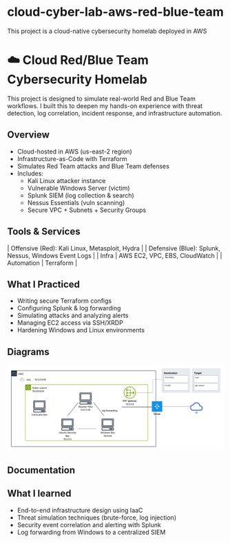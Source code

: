 # cloud-cyber-lab-aws-red-blue-team
This project is a cloud-native cybersecurity homelab deployed in AWS

# ☁️ Cloud Red/Blue Team Cybersecurity Homelab

This project is designed to simulate real-world Red and Blue Team workflows. I built this to deepen my hands-on experience with threat detection, log correlation, incident response, and infrastructure automation.

## Overview

- Cloud-hosted in AWS (us-east-2 region)
- Infrastructure-as-Code with Terraform
- Simulates Red Team attacks and Blue Team defenses
- Includes:
  - Kali Linux attacker instance
  - Vulnerable Windows Server (victim)
  - Splunk SIEM (log collection & search)
  - Nessus Essentials (vuln scanning)
  - Secure VPC + Subnets + Security Groups

## Tools & Services

| Offensive (Red): Kali Linux, Metasploit, Hydra |
| Defensive (Blue): Splunk, Nessus, Windows Event Logs |
| Infra | AWS EC2, VPC, EBS, CloudWatch |
| Automation | Terraform |

## What I Practiced

- Writing secure Terraform configs
- Configuring Splunk & log forwarding
- Simulating attacks and analyzing alerts
- Managing EC2 access via SSH/XRDP
- Hardening Windows and Linux environments

## Diagrams

![image alt](https://github.com/marsxarts/cloud-cyber-lab-aws-red-blue-team/blob/main/AWS%20cyber%20homelab%20diagram.png?raw=true)

## Documentation


## What I learned 


- End-to-end infrastructure design using IaaC
- Threat simulation techniques (brute-force, log injection)
- Security event correlation and alerting with Splunk
- Log forwarding from Windows to a centralized SIEM





